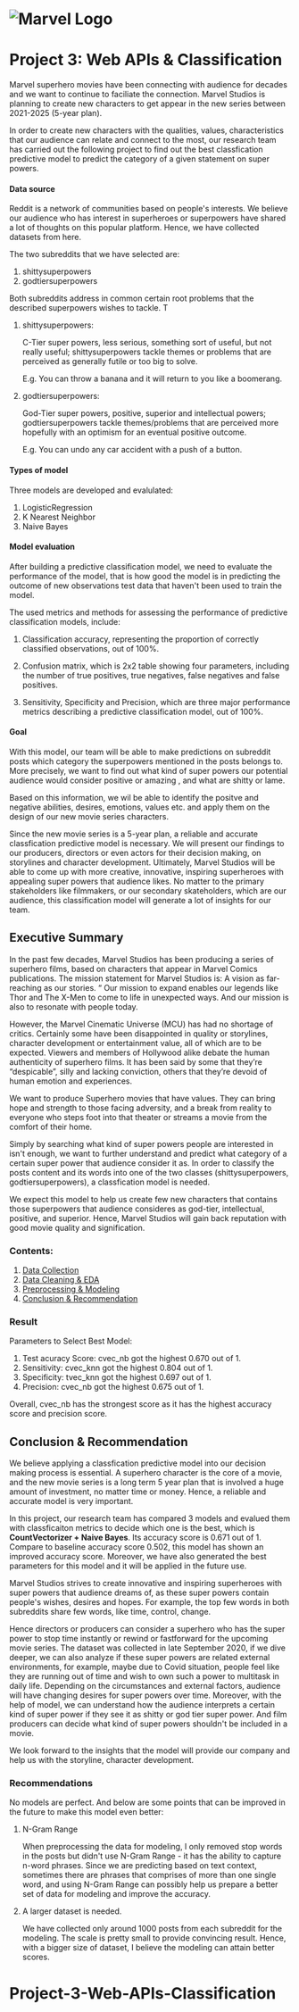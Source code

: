 # ![Marvel Logo](https://www.regmovies.com/static/dam/jcr:5914096c-fc7c-4fda-ace5-f46c1744faa7/MARVEL-title_Small.jpg)


# Project 3: Web APIs & Classification


Marvel superhero movies have been connecting with audience for decades and we want to continue to faciliate the connection. Marvel Studios is planning to create new characters to get appear in the new series between 2021-2025 (5-year plan).

In order to create new characters with the qualities, values, characteristics that our audience can relate and connect to the most, our research team has carried out the following project to find out the best classfication predictive model to predict the category of a given statement on super powers. 

#### Data source 

Reddit is a network of communities based on people's interests. We believe our audience who has interest in superheroes or superpowers have shared a lot of thoughts on this popular platform. Hence, we have collected datasets from here.

The two subreddits that we have selected are:

1. shittysuperpowers
2. godtiersuperpowers

Both subreddits address in common certain root problems that the described superpowers wishes to tackle. T

1. shittysuperpowers: 

    C-Tier super powers, less serious, something sort of useful, but not really useful; shittysuperpowers tackle themes or problems that are perceived as generally futile or too big to solve.
    
    E.g. You can throw a banana and it will return to you like a boomerang. 


2. godtiersuperpowers: 
    
    God-Tier super powers, positive, superior and intellectual powers; godtiersuperpowers tackle themes/problems that are perceived more hopefully with an optimism for an eventual positive outcome.
    
    E.g. You can undo any car accident with a push of a button.

#### Types of model

Three models are developed and evalulated:

1. LogisticRegression
2. K Nearest Neighbor
3. Naive Bayes 

#### Model evaluation

After building a predictive classification model, we need to evaluate the performance of the model, that is how good the model is in predicting the outcome of new observations test data that haven't been used to train the model.

The used metrics and methods for assessing the performance of predictive classification models, include:

1. Classification accuracy, representing the proportion of correctly classified observations, out of 100%.


2. Confusion matrix, which is 2x2 table showing four parameters, including the number of true positives, true negatives, false negatives and false positives.


3. Sensitivity, Specificity and Precision, which are three major performance metrics describing a predictive classification model, out of 100%.

#### Goal

With this model, our team will be able to make predictions on subreddit posts which category the superpowers mentioned in the posts belongs to. More precisely, we want to find out what kind of super powers our potential audience would consider positive or amazing , and what are shitty or lame. 

Based on this information, we wil be able to identify the positve and negative abilities, desires, emotions, values etc. and apply them on the design of our new movie series characters. 

Since the new movie series is a 5-year plan, a reliable and accurate classfication predictive model is necessary. We will present our findings to our producers, directors or even actors for their decision making, on storylines and character development. Ultimately, Marvel Studios will be able to come up with more creative, innovative, inspiring superheroes with appealing super powers that audience likes. No matter to the primary stakeholders like filmmakers, or our secondary skateholders, which are our audience, this classification model will generate a lot of insights for our team. 


##  Executive Summary

In the past few decades, Marvel Studios has been producing a series of superhero films, based on characters that appear in Marvel Comics publications. The mission statement for Marvel Studios is: A vision as far-reaching as our stories. “ Our mission to expand enables our legends like Thor and The X-Men to come to life in unexpected ways. And our mission is also to resonate with people today.

However, the Marvel Cinematic Universe (MCU) has had no shortage of critics. Certainly some have been disappointed in quality or storylines, character development or entertainment value, all of which are to be expected. Viewers and members of Hollywood alike debate the human authenticity of superhero films. It has been said by some that they’re “despicable”, silly and lacking conviction, others that they’re devoid of human emotion and experiences. 

We want to produce Superhero movies that have values. They can bring hope and strength to those facing adversity, and a break from reality to everyone who steps foot into that theater or streams a movie from the comfort of their home. 

Simply by searching what kind of super powers people are interested in isn't enough, we want to further understand and predict what category of a certain super power that audience consider it as. In order to classify the posts content and its words into one of the two classes (shittysuperpowers, godtiersuperpowers), a classfication model is needed. 

We expect this model to help us create few new characters that contains those superpowers that audience consideres as god-tier, intellectual, positive, and superior. Hence, Marvel Studios will gain back reputation with good movie quality and signification.  

### Contents:
1. [Data Collection](#Data-Collection)
2. [Data Cleaning & EDA](#Data-Cleaning-&-EDA)
3. [Preprocessing & Modeling](#Preprocessing-&-Modeling)
4. [Conclusion & Recommendation](#Conclusion-&-Recommendation)



### Result

Parameters to Select Best Model:

1. Test acuracy Score: cvec_nb got the highest 0.670 out of 1. 
2. Sensitivity: cvec_knn got the highest 0.804 out of 1.
3. Specificity: tvec_knn got the highest 0.697 out of 1. 
4. Precision: cvec_nb got the highest 0.675 out of 1.

Overall, cvec_nb has the strongest score as it has the highest accuracy score and precision score. 


## Conclusion & Recommendation

We believe applying a classfication predictive model into our decision making process is essential. A superhero character is the core of a movie, and the new movie series is a long term 5 year plan that is involved a huge amount of investment, no matter time or money. Hence, a reliable and accurate model is very important.

In this project, our research team has compared 3 models and evalued them with classficaiton metrics to decide which one is the best, which is **CountVectorizer + Naive Bayes**. Its accuracy score is 0.671 out of 1. Compare to baseline accuracy score 0.502, this model has shown an improved accuracy score. Moreover, we have also generated the best parameters for this model and it will be applied in the future use. 

Marvel Studios strives to create innovative and inspiring superheroes with super powers that audience dreams of, as these super powers contain people's wishes, desires and hopes. For example, the top few words in both subreddits share few words, like time, control, change. 

Hence directors or producers can consider a superhero who has the super power to stop time instantly or rewind or fastforward for the upcoming movie series. The dataset was collected in late September 2020, if we dive deeper, we can also analyze if these super powers are related external environments, for example, maybe due to Covid situation, people feel like they are running out of time and wish to own such a power to multitask in daily life. Depending on the circumstances and external factors, audience will have changing desires for super powers over time. Moreover, with the help of model, we can understand how the audience interprets a certain kind of super power if they see it as shitty or god tier super power. And film producers can decide what kind of super powers shouldn't be included in a movie. 

We look forward to the insights that the model will provide our company and help us with the storyline, character development.

### Recommendations

No models are perfect. And below are some points that can be improved in the future to make this model even better:

1. N-Gram Range 

    When preprocessing the data for modeling, I only removed stop words in the posts but didn't use N-Gram Range - it has the ability to capture n-word phrases. Since we are predicting based on text context, sometimes there are phrases that comprises of more than one single word, and using N-Gram Range can possibly help us prepare a better set of data for modeling and improve the accuracy.

2. A larger dataset is needed.

    We have collected only around 1000 posts from each subreddit for the modeling. The scale is pretty small to provide convincing result. Hence, with a bigger size of dataset, I believe the modeling can attain better scores.

# Project-3-Web-APIs-Classification

